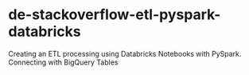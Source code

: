 # de-stackoverflow-etl-pyspark-databricks
Creating an ETL processing using Databricks Notebooks with PySpark. Connecting with BigQuery Tables

